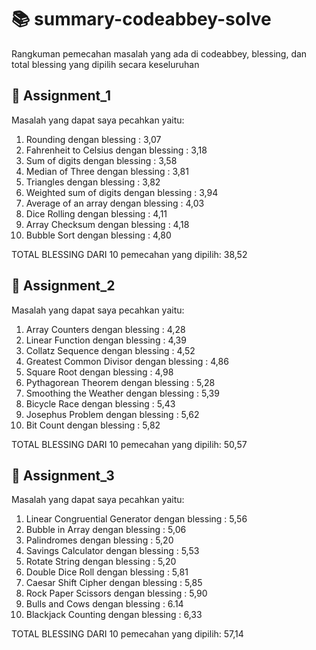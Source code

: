 # 📚 summary-codeabbey-solve 
Rangkuman pemecahan masalah yang ada di codeabbey, blessing, dan total blessing yang dipilih secara keseluruhan 

## 📜 Assignment_1
Masalah yang dapat saya pecahkan yaitu:
1. Rounding dengan blessing : 3,07  
2. Fahrenheit to Celsius dengan blessing : 3,18  
3. Sum of digits dengan blessing : 3,58  
4. Median of Three  dengan blessing : 3,81  
5. Triangles  dengan blessing : 3,82  
6. Weighted sum of digits  dengan blessing : 3,94  
7. Average of an array  dengan blessing : 4,03  
8. Dice Rolling  dengan blessing : 4,11  
9. Array Checksum  dengan blessing : 4,18  
10. Bubble Sort  dengan blessing : 4,80  

TOTAL BLESSING DARI 10 pemecahan yang dipilih: 38,52

## 📜 Assignment_2
Masalah yang dapat saya pecahkan yaitu:
1. Array Counters dengan blessing : 4,28
2. Linear Function dengan blessing : 4,39  
3. Collatz Sequence dengan blessing : 4,52  
4. Greatest Common Divisor  dengan blessing : 4,86  
5. Square Root  dengan blessing : 4,98 
6. Pythagorean Theorem  dengan blessing : 5,28  
7. Smoothing the Weather  dengan blessing : 5,39  
8. Bicycle Race  dengan blessing : 5,43 
9. Josephus Problem  dengan blessing : 5,62  
10. Bit Count  dengan blessing : 5,82  

TOTAL BLESSING DARI 10 pemecahan yang dipilih: 50,57

## 📜 Assignment_3
Masalah yang dapat saya pecahkan yaitu:
1. Linear Congruential Generator dengan blessing : 5,56
2. Bubble in Array dengan blessing : 5,06  
3. Palindromes dengan blessing : 5,20  
4. Savings Calculator  dengan blessing : 5,53  
5. Rotate String  dengan blessing : 5,20 
6. Double Dice Roll  dengan blessing : 5,81  
7. Caesar Shift Cipher  dengan blessing : 5,85  
8. Rock Paper Scissors  dengan blessing : 5,90 
9. Bulls and Cows  dengan blessing : 6.14  
10. Blackjack Counting  dengan blessing : 6,33  

TOTAL BLESSING DARI 10 pemecahan yang dipilih: 57,14

